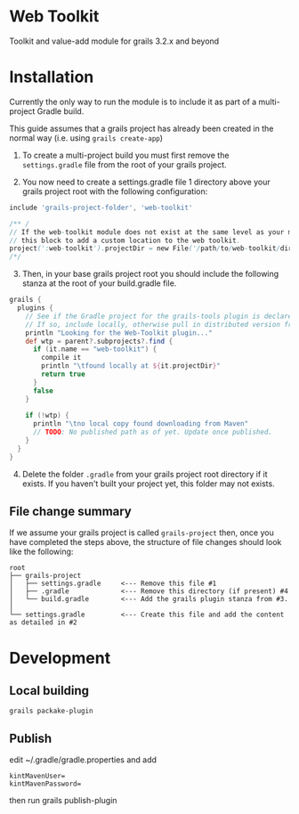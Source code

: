 # Web Toolkit
Toolkit and value-add module for grails 3.2.x and beyond

# Installation
Currently the only way to run the module is to include it as part of a multi-project Gradle build.

This guide assumes that a grails project has already been created in the normal way (i.e. using `grails create-app`)

1. To create a multi-project build you must first remove the `settings.gradle` file from the root of your grails project.

2. You now need to create a settings.gradle file 1 directory above your grails project root with the following configuration:
``` Groovy
include 'grails-project-folder', 'web-toolkit'

/** /
// If the web-toolkit module does not exist at the same level as your main grails project then uncomment
// this block to add a custom location to the web toolkit.
project(':web-toolkit').projectDir = new File('/path/to/web-toolkit/directory')
/*/
```

3. Then, in your base grails project root you should include the following stanza at the root of your build.gradle file.
``` Groovy
grails {
  plugins {
    // See if the Gradle project for the grails-tools plugin is declared.
    // If so, include locally, otherwise pull in distributed version from Maven
    println "Looking for the Web-Toolkit plugin..."
    def wtp = parent?.subprojects?.find {
      if (it.name == "web-toolkit") {
        compile it
        println "\tfound locally at ${it.projectDir}"
        return true
      }
      false
    }
  
    if (!wtp) {
      println "\tno local copy found downloading from Maven"
      // TODO: No published path as of yet. Update once published.
    }
  }
}
```
4. Delete the folder `.gradle` from your grails project root directory if it exists. If you haven't built your project yet, this folder may not exists.

## File change summary
If we assume your grails project is called `grails-project` then, once you have completed the steps above, the structure of file changes should look like the following:
``` Tree
root
├── grails-project
│   ├── settings.gradle     <--- Remove this file #1
│   ├── .gradle             <--- Remove this directory (if present) #4
│   └── build.gradle        <--- Add the grails plugin stanza from #3.
│
└── settings.gradle         <--- Create this file and add the content as detailed in #2

```

# Development

## Local building

    grails packake-plugin

## Publish
edit ~/.gradle/gradle.properties and add

    kintMavenUser=
    kintMavenPassword=

then run
    grails publish-plugin

